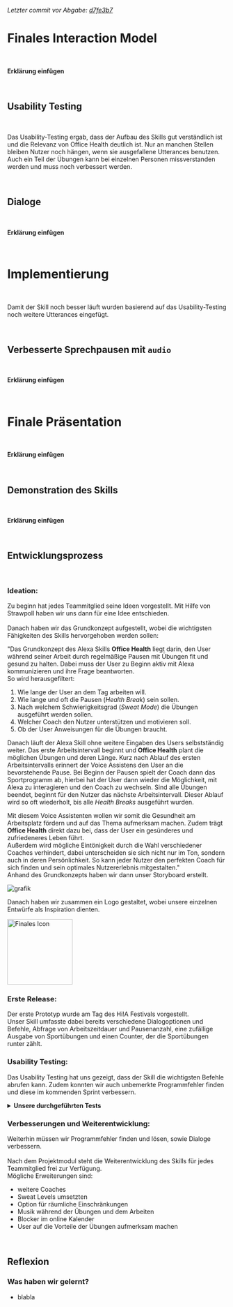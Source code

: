 _Letzter commit vor Abgabe: [d7fe3b7](https://github.com/ID-Start-Winter21/start-team-10/commit/d7fe3b76760bb0a2a4c5f125615f42ea31fb0833)_

# Finales Interaction Model
<br>

__Erklärung einfügen__

<br>

## Usability Testing
<br>

Das Usability-Testing ergab, dass der Aufbau des Skills gut verständlich ist und die Relevanz von Office Health deutlich ist. Nur an manchen Stellen bleiben Nutzer noch hängen, wenn sie ausgefallene Utterances benutzen. Auch ein Teil der Übungen kann bei einzelnen Personen missverstanden werden und muss noch verbessert werden.

<br>

## Dialoge
<br>

__Erklärung einfügen__

<br>

# Implementierung
<br>

Damit der Skill noch besser läuft wurden basierend auf das Usability-Testing noch weitere Utterances eingefügt.

<br>

## Verbesserte Sprechpausen mit `audio`
<br>

__Erklärung einfügen__

<br>


# Finale Präsentation
<br>

__Erklärung einfügen__

<br>

## Demonstration des Skills
<br>

__Erklärung einfügen__

<br>

## Entwicklungsprozess
<br>

### Ideation: 

Zu beginn hat jedes Teammitglied seine Ideen vorgestellt. Mit Hilfe von Strawpoll haben wir uns dann für eine Idee entschieden. <br>
<br>
Danach haben wir das Grundkonzept aufgestellt, wobei die wichtigsten Fähigkeiten des Skills hervorgehoben werden sollen: 
<br>

"Das Grundkonzept des Alexa Skills **Office Health** liegt darin, den User während seiner Arbeit durch regelmäßige Pausen mit Übungen fit und gesund zu halten. 
Dabei muss der User zu Beginn aktiv mit Alexa kommunizieren und ihre Frage beantworten. <br> 
So wird herausgefiltert:
1. Wie lange der User an dem Tag arbeiten will.
2. Wie lange und oft die Pausen (_Health Break_) sein sollen.
3. Nach welchem Schwierigkeitsgrad (_Sweat Mode_) die Übungen ausgeführt werden sollen.
4. Welcher Coach den Nutzer unterstützen und motivieren soll.
5. Ob der User Anweisungen für die Übungen braucht.

Danach läuft der Alexa Skill ohne weitere Eingaben des Users selbstständig weiter. Das erste Arbeitsintervall beginnt und **Office Health** plant die möglichen Übungen und deren Länge. Kurz nach Ablauf des ersten Arbeitsintervalls erinnert der Voice Assistens den User an die bevorstehende Pause. Bei Beginn der Pausen spielt der Coach dann das Sportprogramm ab, hierbei hat der User dann wieder die Möglichkeit, mit Alexa zu interagieren und den Coach zu wechseln. Sind alle Übungen beendet, beginnt für den Nutzer das nächste Arbeitsintervall. 
Dieser Ablauf wird so oft wiederholt, bis alle _Health Breaks_ ausgeführt wurden.

Mit diesem Voice Assistenten wollen wir somit die Gesundheit am Arbeitsplatz fördern und auf das Thema aufmerksam machen. Zudem trägt **Office Health** direkt dazu bei, dass der User ein gesünderes und zufriedeneres Leben führt. <br>
Außerdem wird mögliche Eintönigkeit durch die Wahl verschiedener Coaches verhindert, dabei unterscheiden sie sich nicht nur im Ton, sondern auch in deren Persönlichkeit. So kann jeder Nutzer den perfekten Coach für sich finden und sein optimales Nutzererlebnis mitgestalten." 
<br>
Anhand des Grundkonzepts haben wir dann unser Storyboard erstellt. <br>

![grafik](https://user-images.githubusercontent.com/91656704/141814253-a17764b5-cdca-4bcb-b2a0-650c0d3d7524.png) <br>

Danach haben wir zusammen ein Logo gestaltet, wobei unsere einzelnen Entwürfe als Inspiration dienten. <br>

<img src="https://user-images.githubusercontent.com/85286401/142627388-d76c79d9-93f4-431c-9c8d-f65dab0b2c36.png" alt="Finales Icon" height="150"/>

<br>

### Erste Release:

Der erste Prototyp wurde am Tag des Hi!A Festivals vorgestellt. <br>
Unser Skill umfasste dabei bereits verschiedene Dialogoptionen und Befehle, Abfrage von Arbeitszeitdauer und Pausenanzahl, eine zufällige Ausgabe von Sportübungen und einen Counter, der die Sportübungen runter zählt.
<br>



### Usability Testing:

Das Usability Testing hat uns gezeigt, dass der Skill die wichtigsten Befehle abrufen kann. Zudem konnten wir auch unbemerkte Programmfehler finden und diese im kommenden Sprint verbessern.
<br>

<details>
<summary ><b>Unsere durchgeführten Tests</b></summary>
    <br>
    <p align="center">
    <img src="https://github.com/ID-Start-Winter21/start-team-10/blob/main/img-folder/usability-slides/us1.png" width="350" alt="Folie 1">
    <img src="https://github.com/ID-Start-Winter21/start-team-10/blob/main/img-folder/usability-slides/us2.png" width="350" alt="Folie 2">
    <img src="https://github.com/ID-Start-Winter21/start-team-10/blob/main/img-folder/usability-slides/us3.png" width="350" alt="Folie 3">
    <img src="https://github.com/ID-Start-Winter21/start-team-10/blob/main/img-folder/usability-slides/us4.png" width="350" alt="Folie 4">
    <img src="https://github.com/ID-Start-Winter21/start-team-10/blob/main/img-folder/usability-slides/us5.png" width="350" alt="Folie 5">
    <img src="https://github.com/ID-Start-Winter21/start-team-10/blob/main/img-folder/usability-slides/us6.png" width="350" alt="Folie 6">
    <img src="https://github.com/ID-Start-Winter21/start-team-10/blob/main/img-folder/usability-slides/us7.png" width="350" alt="Folie 7">
    <img src="https://github.com/ID-Start-Winter21/start-team-10/blob/main/img-folder/usability-slides/us8.png" width="350" alt="Folie 8">
    <img src="https://github.com/ID-Start-Winter21/start-team-10/blob/main/img-folder/usability-slides/us9.png" width="350" alt="Folie 9">
    <img src="https://github.com/ID-Start-Winter21/start-team-10/blob/main/img-folder/usability-slides/us10.png" width="350" alt="Folie 10">
    <img src="https://github.com/ID-Start-Winter21/start-team-10/blob/main/img-folder/usability-slides/us11.png" width="700" alt="Folie 11">
    </p>
</details>



### Verbesserungen und Weiterentwicklung: 

Weiterhin müssen wir Programmfehler finden und lösen, sowie Dialoge verbessern.
<br>
<br> 
Nach dem Projektmodul steht die Weiterentwicklung des Skills für jedes Teammitglied frei zur Verfügung. <br>
Mögliche Erweiterungen sind: 
* weitere Coaches
* Sweat Levels umsetzten
* Option für räumliche Einschränkungen 
* Musik während der Übungen und dem Arbeiten
* Blocker im online Kalender
* User auf die Vorteile der Übungen aufmerksam machen

<br>

## Reflexion

### Was haben wir gelernt?
* blabla
